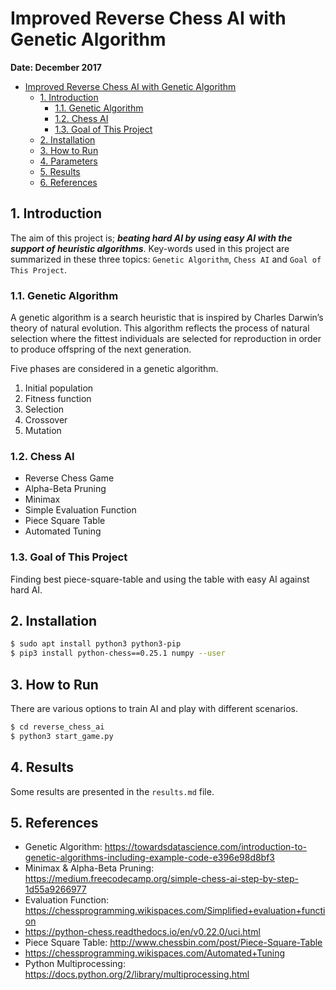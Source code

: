 # Improved Reverse Chess AI with Genetic Algorithm

**Date: December 2017**

   * [Improved Reverse Chess AI with Genetic Algorithm](#improved-reverse-chess-ai-with-genetic-algorithm)
      * [1. Introduction](#1-introduction)
         * [1.1. Genetic Algorithm](#11-genetic-algorithm)
         * [1.2. Chess AI](#12-chess-ai)
         * [1.3. Goal of This Project](#13-goal-of-this-project)
      * [2. Installation](#2-installation)
      * [3. How to Run](#3-how-to-run)
      * [4. Parameters](#4-parameters)
      * [5. Results](#5-results)
      * [6. References](#6-references)




## 1. Introduction

The aim of this project is; ***beating hard AI by using easy AI with the support of heuristic algorithms***. Key-words used in this project are summarized in these three topics: `Genetic Algorithm`, `Chess AI` and `Goal of This Project`. 

### 1.1. Genetic Algorithm

A genetic algorithm is a search heuristic that is inspired by Charles Darwin’s theory of natural evolution. This algorithm reflects the process of natural selection where the fittest individuals are selected for reproduction in order to produce offspring of the next generation.

Five phases are considered in a genetic algorithm.

1. Initial population
2. Fitness function
3. Selection
4. Crossover
5. Mutation

### 1.2. Chess AI

- Reverse Chess Game
- Alpha-Beta Pruning
- Minimax
- Simple Evaluation Function
- Piece Square Table
- Automated Tuning

### 1.3. Goal of This Project

Finding best piece-square-table and using the table with easy AI against hard AI.



## 2. Installation

```bash
$ sudo apt install python3 python3-pip
$ pip3 install python-chess==0.25.1 numpy --user
```



## 3. How to Run

There are various options to train AI and play with different scenarios.

```bash
$ cd reverse_chess_ai
$ python3 start_game.py
```



## 4. Results

Some results are presented in the `results.md` file.



## 5. References

- Genetic Algorithm: https://towardsdatascience.com/introduction-to-genetic-algorithms-including-example-code-e396e98d8bf3
- Minimax & Alpha-Beta Pruning: https://medium.freecodecamp.org/simple-chess-ai-step-by-step-1d55a9266977
- Evaluation Function: https://chessprogramming.wikispaces.com/Simplified+evaluation+function
- https://python-chess.readthedocs.io/en/v0.22.0/uci.html
- Piece Square Table: http://www.chessbin.com/post/Piece-Square-Table
- https://chessprogramming.wikispaces.com/Automated+Tuning
- Python Multiprocessing: https://docs.python.org/2/library/multiprocessing.html
